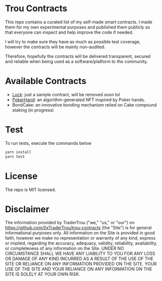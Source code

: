 # Trou Contracts

This repo contains a curated list of my self-made smart contracts. 
I made them for my own experimental purposes and published them publicly so that everyone can inspect and help improve the code if needed.

I will try to make sure they have as much as possible test coverage, however the contracts will be mainly non-audited. 

Therefore, hopefully the contracts will be delivered transparent, secured and reliable when being used as a software/platform to the community.

# Available Contracts

- [Lock](./contracts/Lock): just a sample contract, will be removed soon lol
- [PokerHand](./contracts/PokerHand): an algorithm-generated NFT inspired by Poker hands.
- BondCake: an innovative bonding mechanism relied on Cake compound staking (in progress)

# Test

To run tests, execute the commands below

```bash
yarn install
yarn test
```

# License

The repo is MIT licensed.


# Disclaimer

The information provided by TraderTrou ("we," "us," or "our") on https://github.com/0xTraderTrou/trou-contracts (the "Site") is for general informational purposes only. All information on the Site is provided in good faith, however we make no representation or warranty of any kind, express or implied, regarding the accuracy, adequacy, validity, reliability, availability, or completeness of any information on the Site. UNDER NO CIRCUMSTANCE SHALL WE HAVE ANY LIABILITY TO YOU FOR ANY LOSS OR DAMAGE OF ANY KIND INCURRED AS A RESULT OF THE USE OF THE SITE OR RELIANCE ON ANY INFORMATION PROVIDED ON THE SITE. YOUR USE OF THE SITE AND YOUR RELIANCE ON ANY INFORMATION ON THE SITE IS SOLELY AT YOUR OWN RISK.